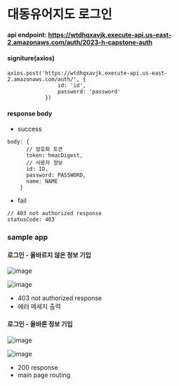 # 대동유어지도 로그인

#### api endpoint: https://wtdhqxavjk.execute-api.us-east-2.amazonaws.com/auth/2023-h-capstone-auth

#### signiture(axios)

```
axios.post('https://wtdhqxavjk.execute-api.us-east-2.amazonaws.com/auth/', {
                id: 'id',
                password: 'password'
            })
```

#### response body
- success
```
body: {
      // 암호화 토큰
      token: hmacDigest,
      // 사용자 정보
      id: ID,
      password: PASSWORD,
      name: NAME
    }
```
- fail

```
// 403 not authorized response
statusCode: 403
```


### sample app

#### 로그인 - 올바르지 않은 정보 기입


![image](https://user-images.githubusercontent.com/66404645/230878973-889c9432-d076-415f-b9ea-4a556d81af59.png)

![image](https://user-images.githubusercontent.com/66404645/230879097-c4e16824-fc57-4c45-870d-199d803fd71f.png)

- 403 not authorized response
- 에러 메세지 출력


#### 로그인 - 올바른 정보 기입

![image](https://user-images.githubusercontent.com/66404645/230879902-d993556a-ce58-4f0d-aa9b-82ed970df7dd.png)

![image](https://user-images.githubusercontent.com/66404645/230879788-2cd65be0-ca1f-4da6-9eb7-d95c3fedb663.png)

- 200 response
- main page routing
